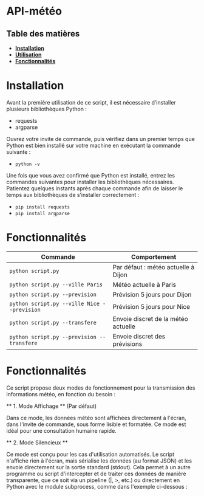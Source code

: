 # API-météo

## Table des matières 

- [**Installation**](#Installation)
- [**Utilisation**](#Utilisation)
- [**Fonctionnalités**](#Fonctionnalités)

# **Installation**

Avant la première utilisation de ce script, il est nécessaire d’installer plusieurs bibliothèques Python :

- requests
- argparse

Ouvrez votre invite de commande, puis vérifiez dans un premier temps que Python est bien installé sur votre machine en exécutant la commande suivante :

- `python -v`

Une fois que vous avez confirmé que Python est installé, entrez les commandes suivantes pour installer les bibliothèques nécessaires. Patientez quelques instants après chaque commande afin de laisser le temps aux bibliothèques de s’installer correctement :

- `pip install requests`
- `pip install argparse`

# **Fonctionnalités**

| Commande                                      | Comportement                          |
|----------------------------------------------|---------------------------------------|
| `python script.py`                           | Par défaut : météo actuelle à Dijon   |
| `python script.py --ville Paris`             | Météo actuelle à Paris                |
| `python script.py --prevision`               | Prévision 5 jours pour Dijon          |
| `python script.py --ville Nice --prevision`  | Prévision 5 jours pour Nice           |
| `python script.py --transfere`               | Envoie discret de la météo actuelle   |
| `python script.py --prevision --transfere`   | Envoie discret des prévisions         |

# **Fonctionnalités**

Ce script propose deux modes de fonctionnement pour la transmission des informations météo, en fonction du besoin :

** 1. Mode Affichage ** (Par défaut)

Dans ce mode, les données météo sont affichées directement à l'écran, dans l'invite de commande, sous forme lisible et formatée. Ce mode est idéal pour une consultation humaine rapide.

** 2. Mode Silencieux **

Ce mode est conçu pour les cas d'utilisation automatisés. Le script n'affiche rien à l'écran, mais sérialise les données (au format JSON) et les envoie directement sur la sortie standard (stdout). Cela permet à un autre programme ou script d'intercepter et de traiter ces données de manière transparente, que ce soit via un pipeline (|, >, etc.) ou directement en Python avec le module subprocess, comme dans l'exemple ci-dessous :



